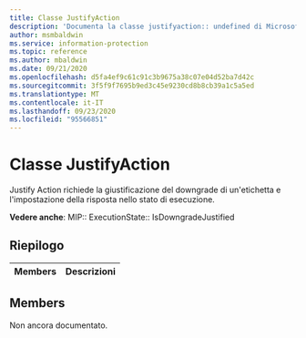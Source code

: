 ```yaml
---
title: Classe JustifyAction
description: 'Documenta la classe justifyaction:: undefined di Microsoft Information Protection (MIP) SDK.'
author: msmbaldwin
ms.service: information-protection
ms.topic: reference
ms.author: mbaldwin
ms.date: 09/21/2020
ms.openlocfilehash: d5fa4ef9c61c91c3b9675a38c07e04d52ba7d42c
ms.sourcegitcommit: 3f5f9f7695b9ed3c45e9230cd8b8cb39a1c5a5ed
ms.translationtype: MT
ms.contentlocale: it-IT
ms.lasthandoff: 09/23/2020
ms.locfileid: "95566851"
---
```

# <a name="class-justifyaction"></a>Classe JustifyAction 
Justify Action richiede la giustificazione del downgrade di un'etichetta e l'impostazione della risposta nello stato di esecuzione.
  
**Vedere anche**: MIP:: ExecutionState:: IsDowngradeJustified
  
## <a name="summary"></a>Riepilogo
 Members                        | Descrizioni                                
--------------------------------|---------------------------------------------
  
## <a name="members"></a>Members
Non ancora documentato.
